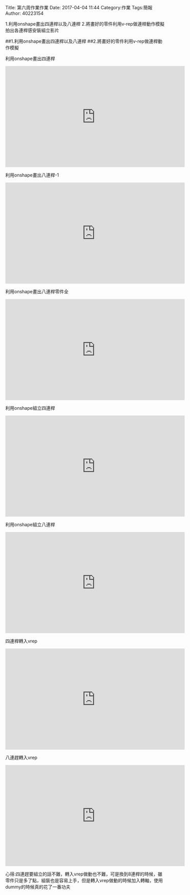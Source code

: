 Title: 第六周作業作業
Date: 2017-04-04 11:44
Category:作業
Tags:簡報
Author: 40223154


1.利用onshape畫出四連桿以及八連桿
2.將畫好的零件利用v-rep做連桿動作模擬
拍出各連桿感安裝組立影片

<!-- PELICAN_END_SUMMARY -->

##1.利用onshape畫出四連桿以及八連桿
##2.將畫好的零件利用v-rep做連桿動作模擬

利用onshape畫出四連桿

<iframe width="560" height="315" src="https://www.youtube.com/embed/lQZtbUDFbcw" frameborder="0" allowfullscreen></iframe>

利用onshape畫出八連桿-1

<iframe width="560" height="315" src="https://www.youtube.com/embed/GCScy2cTQzY" frameborder="0" allowfullscreen></iframe>

利用onshape畫出八連桿零件全

<iframe width="560" height="315" src="https://www.youtube.com/embed/odod9yDii2k" frameborder="0" allowfullscreen></iframe>


利用onshape組立四連桿

<iframe width="560" height="315" src="https://www.youtube.com/embed/-Urwwwu-QIQ" frameborder="0" allowfullscreen></iframe>


利用onshape組立八連桿

<iframe width="560" height="315" src="https://www.youtube.com/embed/5jd1lyBWcv0" frameborder="0" allowfullscreen></iframe>

四連桿轉入vrep

<iframe width="560" height="315" src="https://www.youtube.com/embed/AVuu0LNZgJs" frameborder="0" allowfullscreen></iframe>

八連趕轉入vrep

<iframe width="560" height="315" src="https://www.youtube.com/embed/6q6JAIPigk8" frameborder="0" allowfullscreen></iframe>

心得:四連趕要組立的話不難，轉入vrep做動也不難，可是換到8連桿的時候，雖零件只是多了點，組裝也是容易上手，但是轉入vrep做動的時候加入轉軸，使用dummy的時候真的花了一番功夫

